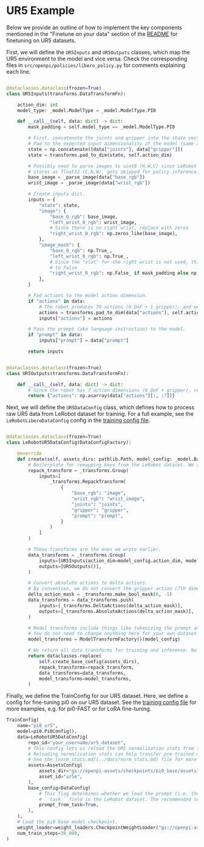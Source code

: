 # UR5 Example

Below we provide an outline of how to implement the key components mentioned in the "Finetune on your data" section of the [README](../README.md) for finetuning on UR5 datasets.

First, we will define the `UR5Inputs` and `UR5Outputs` classes, which map the UR5 environment to the model and vice versa. Check the corresponding files in `src/openpi/policies/libero_policy.py` for comments explaining each line.

```python

@dataclasses.dataclass(frozen=True)
class UR5Inputs(transforms.DataTransformFn):

    action_dim: int
    model_type: _model.ModelType = _model.ModelType.PI0

    def __call__(self, data: dict) -> dict:
        mask_padding = self.model_type == _model.ModelType.PI0

        # First, concatenate the joints and gripper into the state vector.
        # Pad to the expected input dimensionality of the model (same as action_dim).
        state = np.concatenate([data["joints"], data["gripper"]])
        state = transforms.pad_to_dim(state, self.action_dim)

        # Possibly need to parse images to uint8 (H,W,C) since LeRobot automatically
        # stores as float32 (C,H,W), gets skipped for policy inference.
        base_image = _parse_image(data["base_rgb"])
        wrist_image = _parse_image(data["wrist_rgb"])

        # Create inputs dict.
        inputs = {
            "state": state,
            "image": {
                "base_0_rgb": base_image,
                "left_wrist_0_rgb": wrist_image,
                # Since there is no right wrist, replace with zeros
                "right_wrist_0_rgb": np.zeros_like(base_image),
            },
            "image_mask": {
                "base_0_rgb": np.True_,
                "left_wrist_0_rgb": np.True_,
                # Since the "slot" for the right wrist is not used, this mask is set
                # to False
                "right_wrist_0_rgb": np.False_ if mask_padding else np.True_,
            },
        }

        # Pad actions to the model action dimension.
        if "actions" in data:
            # The robot produces 7D actions (6 DoF + 1 gripper), and we pad these.
            actions = transforms.pad_to_dim(data["actions"], self.action_dim)
            inputs["actions"] = actions

        # Pass the prompt (aka language instruction) to the model.
        if "prompt" in data:
            inputs["prompt"] = data["prompt"]

        return inputs


@dataclasses.dataclass(frozen=True)
class UR5Outputs(transforms.DataTransformFn):

    def __call__(self, data: dict) -> dict:
        # Since the robot has 7 action dimensions (6 DoF + gripper), return the first 7 dims
        return {"actions": np.asarray(data["actions"][:, :7])}

```

Next, we will define the `UR5DataConfig` class, which defines how to process raw UR5 data from LeRobot dataset for training. For a full example, see the `LeRobotLiberoDataConfig` config in the [training config file](https://github.com/physical-intelligence/openpi/blob/main/src/openpi/training/config.py).

```python

@dataclasses.dataclass(frozen=True)
class LeRobotUR5DataConfig(DataConfigFactory):

    @override
    def create(self, assets_dirs: pathlib.Path, model_config: _model.BaseModelConfig) -> DataConfig:
        # Boilerplate for remapping keys from the LeRobot dataset. We assume no renaming needed here.
        repack_transform = _transforms.Group(
            inputs=[
                _transforms.RepackTransform(
                    {
                        "base_rgb": "image",
                        "wrist_rgb": "wrist_image",
                        "joints": "joints",
                        "gripper": "gripper",
                        "prompt": "prompt",
                    }
                )
            ]
        )

        # These transforms are the ones we wrote earlier.
        data_transforms = _transforms.Group(
            inputs=[UR5Inputs(action_dim=model_config.action_dim, model_type=model_config.model_type)],
            outputs=[UR5Outputs()],
        )

        # Convert absolute actions to delta actions.
        # By convention, we do not convert the gripper action (7th dimension).
        delta_action_mask = _transforms.make_bool_mask(6, -1)
        data_transforms = data_transforms.push(
            inputs=[_transforms.DeltaActions(delta_action_mask)],
            outputs=[_transforms.AbsoluteActions(delta_action_mask)],
        )

        # Model transforms include things like tokenizing the prompt and action targets
        # You do not need to change anything here for your own dataset.
        model_transforms = ModelTransformFactory()(model_config)

        # We return all data transforms for training and inference. No need to change anything here.
        return dataclasses.replace(
            self.create_base_config(assets_dirs),
            repack_transforms=repack_transform,
            data_transforms=data_transforms,
            model_transforms=model_transforms,
        )

```

Finally, we define the TrainConfig for our UR5 dataset. Here, we define a config for fine-tuning pi0 on our UR5 dataset. See the [training config file](https://github.com/physical-intelligence/openpi/blob/main/src/openpi/training/config.py) for more examples, e.g. for pi0-FAST or for LoRA fine-tuning.

```python
TrainConfig(
    name="pi0_ur5",
    model=pi0.Pi0Config(),
    data=LeRobotUR5DataConfig(
        repo_id="your_username/ur5_dataset",
        # This config lets us reload the UR5 normalization stats from the base model checkpoint.
        # Reloading normalization stats can help transfer pre-trained models to new environments.
        # See the [norm_stats.md](../docs/norm_stats.md) file for more details.
        assets=AssetsConfig(
            assets_dir="gs://openpi-assets/checkpoints/pi0_base/assets",
            asset_id="ur5e",
        ),
        base_config=DataConfig(
            # This flag determines whether we load the prompt (i.e. the task instruction) from the
            # ``task`` field in the LeRobot dataset. The recommended setting is True.
            prompt_from_task=True,
        ),
    ),
    # Load the pi0 base model checkpoint.
    weight_loader=weight_loaders.CheckpointWeightLoader("gs://openpi-assets/checkpoints/pi0_base/params"),
    num_train_steps=30_000,
)
```





